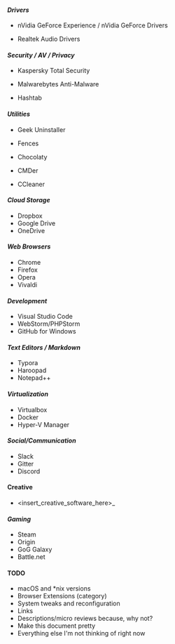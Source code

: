 #### *Drivers*

- nVidia GeForce Experience / nVidia GeForce Drivers

- Realtek Audio Drivers

#### *Security / AV / Privacy*

- Kaspersky Total Security 

- Malwarebytes Anti-Malware
- Hashtab

#### *Utilities*
- Geek Uninstaller

- Fences
- Chocolaty
- CMDer
- CCleaner

#### *Cloud Storage*
- Dropbox
- Google Drive
- OneDrive

#### *Web Browsers*

- Chrome
- Firefox
- Opera
- Vivaldi

#### *Development*

- Visual Studio Code
- WebStorm/PHPStorm
- GitHub for Windows

#### *Text Editors / Markdown*

- Typora
- Haroopad
- Notepad++


#### *Virtualization*
- Virtualbox
- Docker
- Hyper-V Manager


#### *Social/Communication*
- Slack
- Gitter
- Discord


#### Creative 

- <insert_creative_software_here>_

#### *Gaming*

- Steam
- Origin
- GoG Galaxy
- Battle.net

#### TODO

- macOS and *nix versions
- Browser Extensions (category)
- System tweaks and reconfiguration
- Links
- Descriptions/micro reviews because, why not?
- Make this document pretty
- Everything else I'm not thinking of right now
